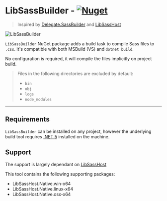 # LibSassBuilder - [![Nuget](https://img.shields.io/nuget/v/LibSassBuilder)](https://www.nuget.org/packages/LibSassBuilder/)

> Inspired by [Delegate.SassBuilder](https://github.com/delegateas/Delegate.SassBuilder) and [LibSassHost](https://github.com/Taritsyn/LibSassHost)

![LibSassBuilder](https://raw.githubusercontent.com/johan-v-r/LibSassBuilder/main/package/sass.png)

`LibSassBuilder` NuGet package adds a build task to compile Sass files to `.css`. It's compatible with both MSBuild (VS) and `dotnet build`.

No configuration is required, it will compile the files implicitly on project build.

> Files in the following directories are excluded by default:
> - `bin`
> - `obj`
> - `logs`
> - `node_modules`

___

## Requirements

`LibSassBuilder` can be installed on any project, however the underlying build tool requires [.NET 5](https://dotnet.microsoft.com/download/dotnet/5.0) installed on the machine.

## Support

The support is largely dependant on [LibSassHost](https://github.com/Taritsyn/LibSassHost)

This tool contains the following supporting packages:
- LibSassHost.Native.win-x64
- LibSassHost.Native.linux-x64
- LibSassHost.Native.osx-x64
